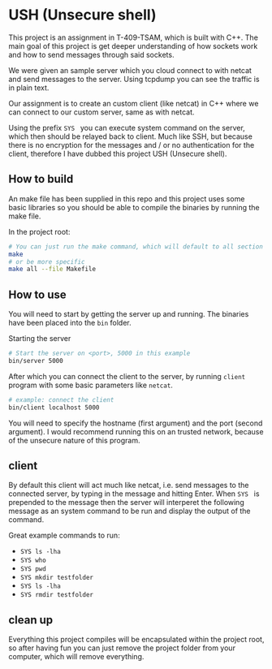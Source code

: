 # USH (Unsecure shell)

This project is an assignment in T-409-TSAM, which is built with C++.
The main goal of this project is get deeper understanding of how sockets work and how to send messages
through said sockets.

We were given an sample server which you cloud connect to with netcat and send messages to the server.
Using tcpdump you can see the traffic is in plain text.

Our assignment is to create an custom client (like netcat) in C++ where we can connect to our
custom server, same as with netcat.

Using the prefix `SYS ` you can execute system command on the server, which then should be relayed back to client.
Much like SSH, but because there is no encryption for the messages and / or no authentication for the client, therefore
I have dubbed this project USH (Unsecure shell).

## How to build

An make file has been supplied in this repo and this project uses some basic libraries so you should be able to compile
the binaries by running the make file.

In the project root:
```bash
# You can just run the make command, which will default to all section in the Makefile
make
# or be more specific
make all --file Makefile
```

## How to use

You will need to start by getting the server up and running. The binaries have been placed into the `bin` folder.

Starting the server
```bash
# Start the server on <port>, 5000 in this example
bin/server 5000
```

After which you can connect the client to the server, by running `client` program with some basic parameters 
like `netcat`.

```bash
# example: connect the client
bin/client localhost 5000
```

You will need to specify the hostname (first argument) and the port (second argument).
I would recommend running this on an trusted network, because of the unsecure nature of this program.

## client

By default this client will act much like netcat, i.e. send messages to the connected server, by typing in the message
and hitting Enter.
When `SYS ` is prepended to the message then the server will interperet the following message as an system command to be 
run and display the output of the command.

Great example commands to run:

- `SYS ls -lha`
- `SYS who`
- `SYS pwd`
- `SYS mkdir testfolder`
- `SYS ls -lha`
- `SYS rmdir testfolder`

## clean up

Everything this project compiles will be encapsulated within the project root, so after having fun you can just remove 
the project folder from your computer, which will remove everything.
